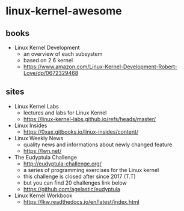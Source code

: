 # linux-kernel-awesome

## books
- Linux Kernel Development
  - an overview of each subsystem
  - based on 2.6 kernel
  - https://www.amazon.com/Linux-Kernel-Development-Robert-Love/dp/0672329468

## sites
- Linux Kernel Labs
  - lectures and labs for Linux Kernel
  - https://linux-kernel-labs.github.io/refs/heads/master/
- Linux Insides
  - https://0xax.gitbooks.io/linux-insides/content/
- Linux Weekly News
  - quality news and informations about newly changed feature
  - https://lwn.net/
- The Eudyptula Challenge
  - http://eudyptula-challenge.org/
  - a series of programming exercises for the Linux kernel
  - this challenge is closed after since 2017 (T.T)
  - but you can find 20 challenges link below
  - https://github.com/agelastic/eudyptula
- Linux Kernel Workbook
  - https://lkw.readthedocs.io/en/latest/index.html
